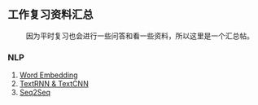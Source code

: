 ## 工作复习资料汇总
&emsp; &emsp; 因为平时复习也会进行一些问答和看一些资料，所以这里是一个汇总帖。

### NLP
1. [Word Embedding](https://github.com/Mikitok/Review/tree/master/NLP/WordEmbedding)
2. [TextRNN & TextCNN](https://github.com/Mikitok/Review/tree/master/NLP/TextRNN&TextCNN)
3. [Seq2Seq](https://github.com/Mikitok/Review/blob/master/NLP/Seq2seq)

